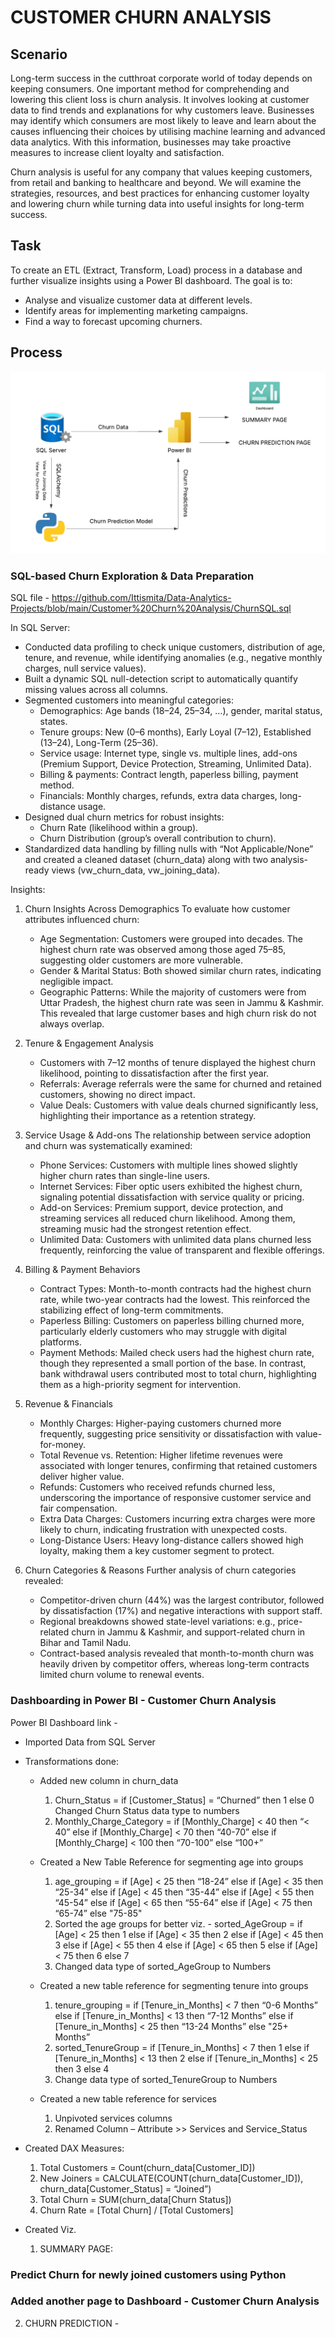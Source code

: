 # CUSTOMER CHURN ANALYSIS

## Scenario
Long-term success in the cutthroat corporate world of today depends on keeping consumers. One important method for comprehending and lowering this client loss is churn analysis. It involves looking at customer data to find trends and explanations for why customers leave. Businesses may identify which consumers are most likely to leave and learn about the causes influencing their choices by utilising machine learning and advanced data analytics. With this information, businesses may take proactive measures to increase client loyalty and satisfaction.

Churn analysis is useful for any company that values keeping customers, from retail and banking to healthcare and beyond. We will examine the strategies, resources, and best practices for enhancing customer loyalty and lowering churn while turning data into useful insights for long-term success.

## Task 
To create an ETL (Extract, Transform, Load) process in a database and further visualize insights using a Power BI dashboard. The goal is to:
- Analyse and visualize customer data at different levels.
- Identify areas for implementing marketing campaigns.
- Find a way to forecast upcoming churners.

## Process
![Pipeline](https://github.com/Ittismita/Data-Analytics-Projects/blob/main/Customer%20Churn%20Analysis/Pipeline.png)

### SQL-based Churn Exploration & Data Preparation
SQL file - https://github.com/Ittismita/Data-Analytics-Projects/blob/main/Customer%20Churn%20Analysis/ChurnSQL.sql

In SQL Server: 
- Conducted data profiling to check unique customers, distribution of age, tenure, and revenue, while identifying anomalies (e.g., negative monthly charges, null service values).
- Built a dynamic SQL null-detection script to automatically quantify missing values across all columns.
- Segmented customers into meaningful categories:
  - Demographics: Age bands (18–24, 25–34, …), gender, marital status, states.
  - Tenure groups: New (0–6 months), Early Loyal (7–12), Established (13–24), Long-Term (25–36).
  - Service usage: Internet type, single vs. multiple lines, add-ons (Premium Support, Device Protection, Streaming, Unlimited Data).
  - Billing & payments: Contract length, paperless billing, payment method.
  - Financials: Monthly charges, refunds, extra data charges, long-distance usage.
- Designed dual churn metrics for robust insights:
  - Churn Rate (likelihood within a group).
  - Churn Distribution (group’s overall contribution to churn).
- Standardized data handling by filling nulls with “Not Applicable/None” and created a cleaned dataset (churn_data) along with two analysis-ready views (vw_churn_data, vw_joining_data).
  
Insights:
1. Churn Insights Across Demographics
   To evaluate how customer attributes influenced churn:
   - Age Segmentation: Customers were grouped into decades. The highest churn rate was observed among those aged 75–85, suggesting older customers are more vulnerable.
   - Gender & Marital Status: Both showed similar churn rates, indicating negligible impact.
   - Geographic Patterns: While the majority of customers were from Uttar Pradesh, the highest churn rate was seen in Jammu & Kashmir. This revealed that large customer bases and high churn risk do not always overlap.

2. Tenure & Engagement Analysis
   - Customers with 7–12 months of tenure displayed the highest churn likelihood, pointing to dissatisfaction after the first year.
   - Referrals: Average referrals were the same for churned and retained customers, showing no direct impact.
   - Value Deals: Customers with value deals churned significantly less, highlighting their importance as a retention strategy.

3. Service Usage & Add-ons
   The relationship between service adoption and churn was systematically examined:
   - Phone Services: Customers with multiple lines showed slightly higher churn rates than single-line users.
   - Internet Services: Fiber optic users exhibited the highest churn, signaling potential dissatisfaction with service quality or pricing.
   - Add-on Services: Premium support, device protection, and streaming services all reduced churn likelihood. Among them, streaming music had the strongest retention effect.
   - Unlimited Data: Customers with unlimited data plans churned less frequently, reinforcing the value of transparent and flexible offerings.

4. Billing & Payment Behaviors
   - Contract Types: Month-to-month contracts had the highest churn rate, while two-year contracts had the lowest. This reinforced the stabilizing effect of long-term commitments.
   - Paperless Billing: Customers on paperless billing churned more, particularly elderly customers who may struggle with digital platforms.
   - Payment Methods: Mailed check users had the highest churn rate, though they represented a small portion of the base. In contrast, bank withdrawal users contributed most to total churn, highlighting them as a high-priority segment for intervention.

5. Revenue & Financials
   - Monthly Charges: Higher-paying customers churned more frequently, suggesting price sensitivity or dissatisfaction with value-for-money.
   - Total Revenue vs. Retention: Higher lifetime revenues were associated with longer tenures, confirming that retained customers deliver higher value.
   - Refunds: Customers who received refunds churned less, underscoring the importance of responsive customer service and fair compensation.
   - Extra Data Charges: Customers incurring extra charges were more likely to churn, indicating frustration with unexpected costs.
   - Long-Distance Users: Heavy long-distance callers showed high loyalty, making them a key customer segment to protect.

6. Churn Categories & Reasons
   Further analysis of churn categories revealed:
   - Competitor-driven churn (44%) was the largest contributor, followed by dissatisfaction (17%) and negative interactions with support staff.
   - Regional breakdowns showed state-level variations: e.g., price-related churn in Jammu & Kashmir, and support-related churn in Bihar and Tamil Nadu.
   - Contract-based analysis revealed that month-to-month churn was heavily driven by competitor offers, whereas long-term contracts limited churn volume to renewal events.

### Dashboarding in Power BI - Customer Churn Analysis
Power BI Dashboard link - 

- Imported Data from SQL Server

- Transformations done:
  - Added new column in churn_data
    1. Churn_Status = if [Customer_Status] = “Churned” then 1 else 0
       Changed Churn Status data type to numbers
    2. Monthly_Charge_Category = if [Monthly_Charge] < 40 then “< 40” else if [Monthly_Charge] < 70 then “40-70” else if [Monthly_Charge] < 100 then “70-100” else “100+”
  
  - Created a New Table Reference for segmenting age into groups
    1. age_grouping = if [Age] < 25 then “18-24” else if [Age] < 35 then “25-34” else if [Age] < 45 then “35-44” else if [Age] < 55 then “45-54” else if [Age] < 65 then “55-64” else if [Age] < 75 then “65-74” else "75-85"
    2. Sorted the age groups for better viz. - sorted_AgeGroup = if [Age] < 25 then 1 else if [Age] < 35 then 2 else if [Age] < 45 then 3 else if [Age] < 55 then 4 else if [Age] < 65 then 5 else if [Age] < 75 then 6 else 7
    3. Changed data type of sorted_AgeGroup to Numbers
  
  - Created a new table reference for segmenting tenure into groups
    1. tenure_grouping = if [Tenure_in_Months] < 7 then “0-6 Months” else if [Tenure_in_Months] < 13 then “7-12 Months” else if [Tenure_in_Months] < 25 then “13-24 Months” else "25+ Months”
    2. sorted_TenureGroup = if [Tenure_in_Months] < 7 then 1 else if [Tenure_in_Months] < 13 then 2 else if [Tenure_in_Months] < 25 then 3 else 4
    3. Change data type of sorted_TenureGroup  to Numbers
  
  - Created a new table reference for services
    1. Unpivoted services columns
    2. Renamed Column – Attribute >> Services and Service_Status

- Created DAX Measures:
  1. Total Customers = Count(churn_data[Customer_ID])
  2. New Joiners = CALCULATE(COUNT(churn_data[Customer_ID]), churn_data[Customer_Status] = “Joined”)
  3. Total Churn = SUM(churn_data[Churn Status])
  4. Churn Rate = [Total Churn] / [Total Customers]

- Created Viz.
  1. SUMMARY PAGE:


### Predict Churn for newly joined customers using Python




### Added another page to Dashboard - Customer Churn Analysis
  2. CHURN PREDICTION -



     
 



